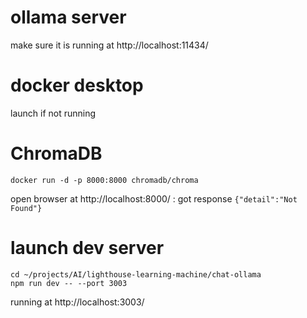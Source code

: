 # ollama server

make sure it is running at http://localhost:11434/

# docker desktop

launch if not running

# ChromaDB
```
docker run -d -p 8000:8000 chromadb/chroma
```

open browser at http://localhost:8000/ : got response `{"detail":"Not Found"}`

# launch dev server

```
cd ~/projects/AI/lighthouse-learning-machine/chat-ollama
npm run dev -- --port 3003
```
running at http://localhost:3003/

